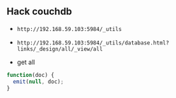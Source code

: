 
## Hack couchdb

  * `http://192.168.59.103:5984/_utils`

  * `http://192.168.59.103:5984/_utils/database.html?links/_design/all/_view/all`
  * get all
```javascript
function(doc) {
  emit(null, doc);
}
```
  
